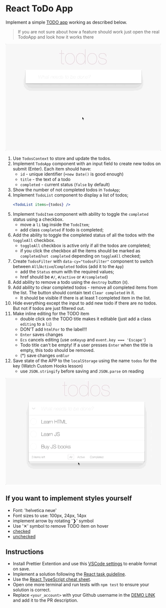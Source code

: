 # React ToDo App

Implement a simple [TODO app](https://todomvc.com/examples/javascript-es6/dist/) working as described below.

> If you are not sure about how a feature should work just open the real TodoApp and look how it works there

![todoapp](./description/todoapp.gif)

1. Use `TodosContext` to store and update the todos.
1. Implement `TodoApp` component with an input field to create new todos on submit (Enter). Each item should have:
   - `id` - unique identifier (`+new Date()` is good enough)
   - `title` - the text of a todo
   - `completed` - current status (`false` by default)
1. Show the number of not completed todos in `TodoApp`;
1. Implement `TodoList` component to display a list of todos;
   ```jsx harmony
   <TodoList items={todos} />
   ```
1. Implement `TodoItem` component with ability to toggle the `completed` status using a checkbox.
   - move a `li` tag inside the `TodoItem`;
   - add class `completed` if todo is completed;
1. Add the ability to toggle the completed status of all the todos with the `toggleAll` checkbox.
   - `toggleAll` checkbox is active only if all the todos are completed;
   - if you click the checkbox all the items should be marked as `completed`/`not completed` depending on `toggleAll` checked;
1. Create `TodosFilter` with `data-cy="todosFilter"` component to switch between `All`/`Active`/`Completed` todos (add it to the `App`)
   - add the `Status` enum with the required values;
   - href should be `#/`, `#/active` or `#/completed`)
1. Add ability to remove a todo using the `destroy` button (`X`).
1. Add ability to clear completed todos - remove all completed items from the list. The button should contain text `Clear completed` in it.
   - It should be visible if there is at least 1 completed item in the list.
1. Hide everything except the input to add new todo if there are no todos. But not if todos are just filtered out.
1. Make inline editing for the TODO item
   - double click on the TODO title makes it editable (just add a class `editing` to a `li`)
   - DON'T add `htmlFor` to the label!!!
   - `Enter` saves changes
   - `Ecs` cancels editing (use `onKeyup` and `event.key === 'Escape'`)
   - Todo title can't be empty! If a user presses `Enter` when the title is empty, this todo should be removed.
   - (\*) save changes `onBlur`
1. Save state of the APP to the `localStorage` using the name `todos` for the key (Watch Custom Hooks lesson)
   - use `JSON.stringify` before saving and `JSON.parse` on reading

![todoedit](./description/edittodo.gif)

## If you want to implement styles yourself

- Font: 'helvetica neue'
- Font sizes to use: 100px, 24px, 14px
- implement arrow by rotating '❯' symbol
- Use '✕' symbol to remove TODO item on hover
- [checked](./public/icons/checked.svg)
- [unchecked](./public/icons/unchecked.svg)

## Instructions

- Install Prettier Extention and use this [VSCode settings](https://mate-academy.github.io/fe-program/tools/vscode/settings.json) to enable format on save.
- Implement a solution following the [React task guideline](https://github.com/mate-academy/react_task-guideline#react-tasks-guideline).
- Use the [React TypeScript cheat sheet](https://mate-academy.github.io/fe-program/js/extra/react-typescript).
- Open one more terminal and run tests with `npm test` to ensure your solution is correct.
- Replace `<your_account>` with your Github username in the [DEMO LINK](https://kyryb.github.io/react_todo-app/) and add it to the PR description.
